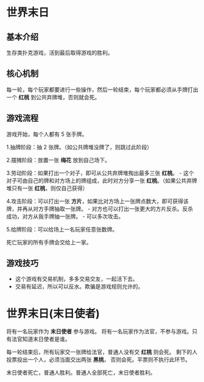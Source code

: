 # 世界末日

## 基本介绍

生存类扑克游戏，活到最后取得游戏的胜利。

## 核心机制

每一轮，每个玩家都要进行一些操作，然后一轮结束，每个玩家都必须从手牌打出一个 **红桃** 到公共弃牌堆，否则就会死。

## 游戏流程

游戏开始，每个人都有 5 张手牌。

1.抽牌阶段：抽 2 张牌。（如公共牌堆没牌了，则跳过此阶段）

2.摆摊阶段：放置一张 **梅花** 放到自己场下。

3.劳动阶段：如果打出一个对子，即可从公共弃牌堆掏出最多三张 **红桃**。 - 这个对子可由自己的牌和对方场上的牌组成，此时对方分享一张 **红桃**。（如果公共弃牌堆只有一张 **红桃**，则仅自己获得）

4.攻击阶段：可以打出一张 **方片**，如果比对方场上一张牌点数大，即可获得该牌，并再从对方手牌抽取一张牌。 - 对方也可以打出一张更大的方片反杀。反杀成功，对方从我手牌抽一张牌。 - 可以多次攻击。

5.给牌阶段：可以给场上一名玩家任意张数牌。

死亡玩家的所有手牌会交给上一家。

## 游戏技巧

- 这个游戏有交易机制，多多交易交友，一起活下去。
- 交易有延迟，所以可以反水。欺骗是游戏规则允许的。

# 世界末日(末日使者)

将有一名玩家作为 **末日使者** 参与游戏。
将有一名玩家作为法官，不参与游戏。只有法官知道末日使者是谁。

每一轮结束后，所有玩家交一张牌给法官，普通人没有交 **红桃** 则会死。
剩下的人投票投出一个人，必须当面交出两张 **黑桃**， 否则会死。平票则不执行此环节。

末日使者死亡，普通人胜利。普通人全部死亡，末日使者胜利。
